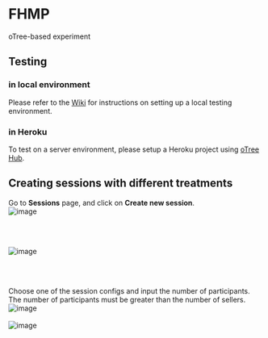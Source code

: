 # FHMP
oTree-based experiment

## Testing

### in local environment
Please refer to the [Wiki](https://github.com/mendoza-research/fhmp/wiki) for instructions on setting up a local testing environment. 

### in Heroku
To test on a server environment, please setup a Heroku project using [oTree Hub](https://www.otreehub.com/). 

## Creating sessions with different treatments

Go to **Sessions** page, and click on **Create new session**.<br />
![image](https://user-images.githubusercontent.com/1064036/68801816-1ed48680-06a0-11ea-9bb5-65e11488d8b9.png)

<br /><br />

![image](https://user-images.githubusercontent.com/1064036/68801892-49264400-06a0-11ea-80b2-4320626e881e.png)

<br /><br />

Choose one of the session configs and input the number of participants. The number of participants must be greater than the number of sellers.<br />
![image](https://user-images.githubusercontent.com/1064036/68802056-8d194900-06a0-11ea-97c4-d596c1254bf4.png)
<br /><br />
![image](https://user-images.githubusercontent.com/1064036/68802130-aa4e1780-06a0-11ea-8a79-660a71accf5a.png)
<br /><br />
